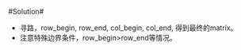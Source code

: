 #Solution#

*   寻路，row_begin, row_end, col_begin, col_end, 得到最终的matrix。
*   注意特殊边界条件，row_begin>row_end等情况。